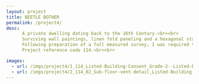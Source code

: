 ```yaml
---
layout: project
title: BEETLE BOTHER
permalink: /project4/
desc:
      A private dwelling dating back to the 16th Century.<br><br>
      Surviving wall paintings, linen fold paneling and a hexagonal stair tower are just some of the features that mean the property is listed Grade 2*.<br><br>
      Following preparation of a full measured survey, I was required to advise on several separate alterations requiring listed building consent, including the installation of a ground source heat pump, improvements in heating and ventilation to help combat a deathwatch beetle problem.<br><br>
      Project reference code 114.<br><br>

images:
  - url: /imgs/project4/1_114_Listed-Building-Consent_Grade-2--Listed-Building_Full-Measured-Survey_DT.jpg
  - url: /imgs/project4/2_114_02_Sub-floor-vent-detail_Listed-Building-Consent_Grade-2--Listed-Building_Full-Measured-Survey_Planning-Permission_Planning-Appeal_DTpg.jpg
---
```

